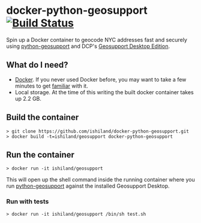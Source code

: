# docker-python-geosupport [![Build Status](https://travis-ci.com/ishiland/docker-python-geosupport.svg?branch=master)](https://travis-ci.com/ishiland/docker-python-geosupport)
Spin up a Docker container to geocode NYC addresses fast and securely using [python-geosupport](https://github.com/ishiland/python-geosupport) and DCP's [Geosupport Desktop Edition](https://www1.nyc.gov/site/planning/data-maps/open-data/dwn-gde-home.page).

## What do I need?
 - [Docker](https://docs.docker.com/install/). If you never used Docker before, you may want to take a few minutes to get [familiar](https://docs.docker.com/get-started/) with it. 
 - Local storage. At the time of this writing the built docker container takes up 2.2 GB.

## Build the container
```shell
> git clone https://github.com/ishiland/docker-python-geosupport.git
> docker build -t=ishiland/geosupport docker-python-geosupport
```
## Run the container
```shell
> docker run -it ishiland/geosupport
```
This will open up the shell command inside the running container where you run [python-geosupport](https://github.com/ishiland/python-geosupport) against the installed Geosupport Desktop.
### Run with tests
```shell
> docker run -it ishiland/geosupport /bin/sh test.sh
```
